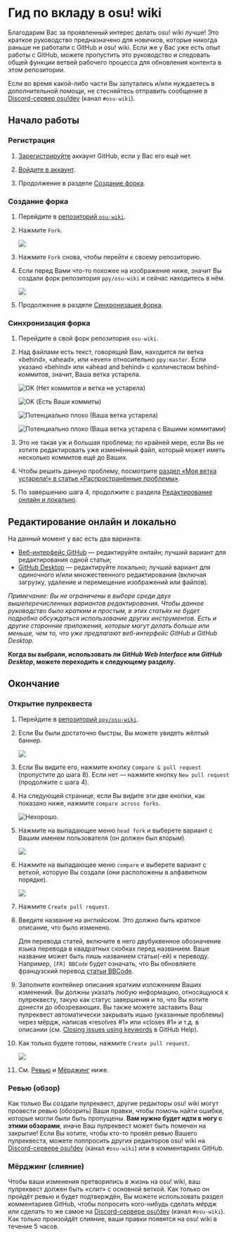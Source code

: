 # Гид по вкладу в osu! wiki

Благодарим Вас за проявленный интерес делать osu! wiki лучше! Это краткое руководство предназначено для новичков, которые никогда раньше не работали с GitHub и osu! wiki. Если же у Вас уже есть опыт работы с GitHub, можете пропустить это руководство и следовать общей функции ветвей рабочего процесса для обновления контента в этом репозитории.

Если во время какой-либо части Вы запутались и/или нуждаетесь в дополнительной помощи, не стесняйтесь отправить сообщение в [Discord-сервер osu!dev](https://discord.gg/ppy) (канал `#osu-wiki`).

## Начало работы

### Регистрация

1. [Зарегистрируйте](https://github.com/join) аккаунт GitHub, если у Вас его ещё нет.

2. [Войдите в аккаунт](https://github.com/login).

3. Продолжение в разделе [Создание форка](#создание-форка).

### Создание форка

1. Перейдите в [репозиторий `osu-wiki`](https://github.com/ppy/osu-wiki).

2. Нажмите `Fork`.

   ![](img/fork.jpg)

3. Нажмите `Fork` снова, чтобы перейти к своему репозиторию.

4. Если перед Вами что-то похожее на изображение ниже, значит Вы создали форк репозитория `ppy/osu-wiki` и сейчас находитесь в нём.

   ![](img/forked.jpg)

5. Продолжение в разделе [Синхронизация форка](#синхронизация-форка).

### Синхронизация форка

1. Перейдите в свой форк репозитория `osu-wiki`.

2. Над файлами есть текст, говорящий Вам, находится ли ветка «behind», «ahead», или «even» относительно `ppy:master`. Если указано «behind» или «ahead and behind» с колличеством behind-коммитов, значит, Ваша ветка устарела.

   ![](img/fork-even.jpg "OK \(Нет коммитов и ветка не устарела\)")

   ![](img/fork-ahead.jpg "OK \(Есть Ваши коммиты\)")

   ![](img/fork-behind.jpg "Потенциально плохо \(Ваша ветка устарела\)")

   ![](img/fork-ahead-behind.jpg "Потенциально плохо \(Ваша ветка устарела с Вашими коммитами\)")

3. Это не такая уж и большая проблема; по крайней мере, если Вы не хотите редактировать уже изменённый файл, который может иметь несколько коммитов ещё до Ваших.

4. Чтобы решить данную проблему, посмотрите [раздел «Моя ветка устарела!» в статье «Распространённые проблемы»](/wiki/owcg/Common_Issues/#моя-ветка-устарела!).

5. По завершению шага 4, продолжите с раздела [Редактирование онлайн и локально](#редактирование-онлайн-и-локально).

## Редактирование онлайн и локально

На данный момент у вас есть два варианта:

- [Веб-интерфейс GitHub](/wiki/owcg/GitHub_Web_Interface) — редактируйте онлайн; лучший вариант для редактирования одной статьи;
- [GitHub Desktop](/wiki/owcg/GitHub_Desktop) — редактируйте локально; лучший вариант для одиночного и/или множественного редактирования (включая загрузку, удаление и перемещение изображений или файлов).

*Примечание: Вы не ограничены в выборе среди двух вышеперечисленных вариантов редактирования. Чтобы данное руководство было кратким и простым, в этих статьях не будет подробно обсуждаться использование других инструментов. Есть и другие сторонние приложения, которые могут делать больше или меньше, чем то, что уже предлагают веб-интерфейс GitHub и GitHub Desktop.*

**Когда вы выбрали, использовать ли *GitHub Web Interface* или *GitHub Desktop*, можете переходить к следующему разделу.**

## Окончание

### Открытие пулреквеста

1. Перейдите в [репозиторий `ppy/osu-wiki`](https://github.com/ppy/osu-wiki).

2. Если Вы были достаточно быстры, Вы можете увидеть жёлтый баннер.

   ![](img/github-recent.jpg)

3. Если Вы видите его, нажмите кнопку `Compare & pull request` (пропустите до шага 8). Если нет — нажмите кнопку `New pull request` (продолжите с шага 4).

4. На следующей странице, если Вы видите эти две кнопки, как показано ниже, нажмите `compare across forks`.

   ![](img/compare-across-forks-no.jpg "Нехорошо.")

5. Нажмите на выпадающее меню `head fork` и выберете вариант с Вашим именем пользователя (он должен был вторым).

   ![](img/head-fork.jpg)

6. Нажмите на выпадающее меню `compare` и выберете вариант с веткой, которую Вы создали (они расположены в алфавитном порядке).

   ![](img/compare-branch.jpg)

7. Нажмите `Create pull request`.

8. Введите название на английском. Это должно быть краткое описание, что было изменено.

   Для перевода статей, включите в него двубуквенное обозначение языка перевода в квадратных скобках перед названием. Ваше название может быть лишь названием статьи(-ей) к переводу. Например, `[FR] BBCode` будет означать, что Вы обновляете французский перевод [статьи BBCode](/wiki/BBCode).

9. Заполните контейнер описания кратким изложением Ваших изменений. Вы должны указать любую информацию, относящуюся к пулреквесту, такую как статус завершения и то, что Вы хотите донести до обозревающих. Вы также можете заставить Ваш пулреквест автоматически закрывать ишью (указанные проблемы) через мёрдж, написав «resolves #1» или «closes #1» и т.д. в описании (см. [Closing issues using keywords](https://help.github.com/articles/closing-issues-using-keywords/) в GitHub Help).

10. Как только будете готовы, нажмите `Create pull request`.

    ![](img/new-pull-request.png)

11. См. [Ревью](#ревью-обзор) и [Мёрджинг](#мёрджинг-слияние) ниже.

### Ревью (обзор)

Как только Вы создали пулреквест, другие редакторы osu! wiki могут провести ревью (обозрить) Ваши правки, чтобы помочь найти ошибки, которые могли были быть пропущены. **Вам нужно будет идти в ногу с этими обзорами**, иначе Ваш пулреквест может быть помечен на закрытие! Если Вы хотите, чтобы кто-то провёл ревью Вашего пулреквеста, можете поппросить других редакторов osu! wiki на [Discord-сервере osu!dev](https://discord.gg/ppy) (канал `#osu-wiki`) или в комментариях GitHub.

### Мёрджинг (слияние)

Чтобы ваши изменения претворились в жизнь на osu! wiki, ваш пулреквест должен быть «слит» с основной веткой. Как только он пройдёт ревью и будет подтверждён, Вы можете использовать раздел комментариев GitHub, чтобы попросить кого-нибудь сделать мёрдж или сделать то же самое на [Discord-сервере osu!dev](https://discord.gg/ppy) (канал `#osu-wiki`). Как только произойдёт слияние, ваши правки появятся на osu! wiki в течение 5 часов.
